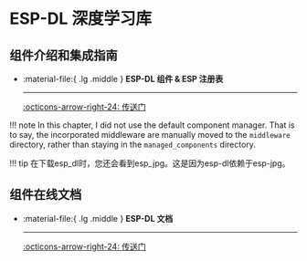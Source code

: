 # ESP-DL 深度学习库

## 组件介绍和集成指南

<div class="grid cards" markdown>

-   :material-file:{ .lg .middle } __ESP-DL 组件 & ESP 注册表__

    ---

    [:octicons-arrow-right-24: <a href="https://components.espressif.com/components/espressif/esp-dl" target="_blank"> 传送门 </a>](#)

</div>

!!! note
    In this chapter, I did not use the default component manager. That is to say, the incorporated middleware are manually moved to the `middleware` directory, rather than staying in the `managed_components` directory.

!!! tip
    在下载esp_dl时，您还会看到esp_jpg。这是因为esp-dl依赖于esp-jpg。

## 组件在线文档

<div class="grid cards" markdown>

-   :material-file:{ .lg .middle } __ESP-DL 文档__

    ---

    [:octicons-arrow-right-24: <a href="https://docs.espressif.com/projects/esp-dl/en/latest/introduction/readme.html" target="_blank"> 传送门 </a>](#)

</div>